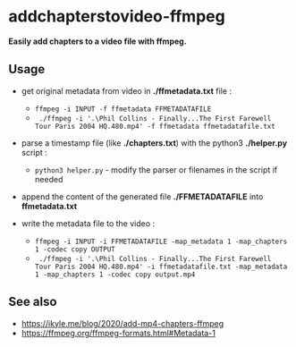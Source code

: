 # addchapterstovideo-ffmpeg

**Easily add chapters to a video file with ffmpeg.**

## Usage

- get original metadata from video in **./ffmetadata.txt** file :
    - ``` ffmpeg -i INPUT -f ffmetadata FFMETADATAFILE ```
    - ``` ./ffmpeg -i '.\Phil Collins - Finally...The First Farewell Tour Paris 2004 HQ.480.mp4' -f ffmetadata ffmetadatafile.txt```
 
- parse a timestamp file (like **./chapters.txt**) with the python3 **./helper.py** script :
    - ``` python3 helper.py ``` - modify the parser or filenames in the script if needed
    
- append the content of the generated file **./FFMETADATAFILE** into **ffmetadata.txt**

- write the metadata file to the video :
    - ``` ffmpeg -i INPUT -i FFMETADATAFILE -map_metadata 1 -map_chapters 1 -codec copy OUTPUT ```
    - ``` ./ffmpeg -i '.\Phil Collins - Finally...The First Farewell Tour Paris 2004 HQ.480.mp4' -i ffmetadatafile.txt -map_metadata 1 -map_chapters 1 -codec copy output.mp4```

## See also

- https://ikyle.me/blog/2020/add-mp4-chapters-ffmpeg
- https://ffmpeg.org/ffmpeg-formats.html#Metadata-1
